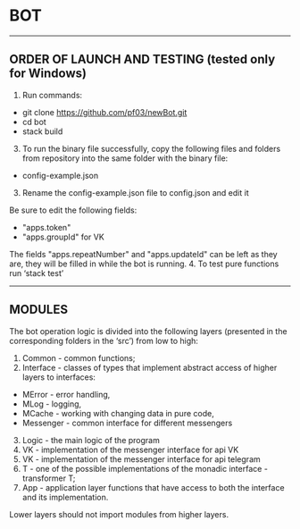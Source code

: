 # BOT
*** 
## ORDER OF LAUNCH AND TESTING (tested only for Windows)

1.	Run commands:
   * git clone https://github.com/pf03/newBot.git
   * cd bot
   * stack build
3. To run the binary file successfully, copy the following files and folders from repository into the same folder with the binary file:
* config-example.json
3. Rename the config-example.json file to config.json and edit it

Be sure to edit the following fields:
* "apps.token"
* "apps.groupId" for VK

The fields "apps.repeatNumber" and "apps.updateId" can be left as they are, they will be filled in while the bot is running.
4. To test pure functions run ‘stack test’

***
## MODULES

The bot operation logic is divided into the following layers (presented in the corresponding folders in the ‘src’) from low to high:
1. Common       - common functions;
2. Interface    - classes of types that implement abstract access of higher layers to interfaces:
  * MError  - error handling,
  * MLog    - logging,
  * MCache  - working with changing data in pure code,
  * Messenger - common interface for different messengers
3. Logic    - the main logic of the program
4. VK       - implementation of the messenger interface for api VK
5. VK       - implementation of the messenger interface for api telegram
6. T        - one of the possible implementations of the monadic interface - transformer T;
7. App      - application layer functions that have access to both the interface and its implementation.

Lower layers should not import modules from higher layers.